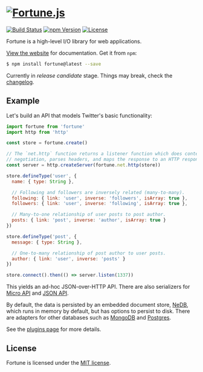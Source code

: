 # [![Fortune.js](https://fortunejs.github.io/fortune/assets/fortune_logo.svg)](http://fortunejs.com)

[![Build Status](https://img.shields.io/travis/fortunejs/fortune/master.svg?style=flat-square)](https://travis-ci.org/fortunejs/fortune)
[![npm Version](https://img.shields.io/npm/v/fortune.svg?style=flat-square)](https://www.npmjs.com/package/fortune)
[![License](https://img.shields.io/npm/l/fortune.svg?style=flat-square)](https://raw.githubusercontent.com/fortunejs/fortune/master/LICENSE)

Fortune is a high-level I/O library for web applications.

[View the website](http://fortunejs.com) for documentation. Get it from `npm`:

```sh
$ npm install fortune@latest --save
```

Currently in *release candidate* stage. Things may break, check the [changelog](http://fortunejs.com/changelog/).


## Example

Let's build an API that models Twitter's basic functionality:

```js
import fortune from 'fortune'
import http from 'http'

const store = fortune.create()

// The `net.http` function returns a listener function which does content
// negotiation, parses headers, and maps the response to an HTTP response.
const server = http.createServer(fortune.net.http(store))

store.defineType('user', {
  name: { type: String },

  // Following and followers are inversely related (many-to-many).
  following: { link: 'user', inverse: 'followers', isArray: true },
  followers: { link: 'user', inverse: 'following', isArray: true },

  // Many-to-one relationship of user posts to post author.
  posts: { link: 'post', inverse: 'author', isArray: true }
})

store.defineType('post', {
  message: { type: String },

  // One-to-many relationship of post author to user posts.
  author: { link: 'user', inverse: 'posts' }
})

store.connect().then(() => server.listen(1337))
```

This yields an ad-hoc JSON-over-HTTP API. There are also serializers for [Micro API](https://github.com/fortunejs/fortune-micro-api) and [JSON API](https://github.com/fortunejs/fortune-json-api).

By default, the data is persisted by an embedded document store, [NeDB](https://github.com/louischatriot/nedb), which runs in memory by default, but has options to persist to disk. There are adapters for other databases such as [MongoDB](https://github.com/fortunejs/fortune-mongodb) and [Postgres](https://github.com/fortunejs/fortune-postgres).

See the [plugins page](http://fortunejs.com/plugins/) for more details.


## License

Fortune is licensed under the [MIT license](https://raw.githubusercontent.com/fortunejs/fortune/master/LICENSE).
